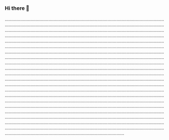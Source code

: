 ### Hi there 👋

.........................................................................................................................................................................................................................................................................................................................................................................................................................................................................................................................................................................................................................................................................................................................................................................................................................................................................................................................................................................................................................................................................................................................................................................................................................................................................................................................................................................................................................................................................................................................................................................................................................................................................................................................................................................................................................................................................................................................................................................................................................................................................................................................................................................................................................................................................................................................................................................................................................................................................................................................................................................................................................................................................................................................................................................................................